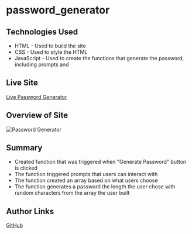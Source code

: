 # password_generator

## Technologies Used

* HTML - Used to build the site
* CSS - Used to style the HTML
* JavaScript - Used to create the functions that generate the password, including prompts and  

## Live Site

[Live Password Generator](https://mjshelton12.github.io/password_generator/)

## Overview of Site

![Password Generator](https://imgur.com/2aaCuUp.jpg)

## Summary

* Created function that was triggered when "Generate Password" button is clicked
* The function triggered prompts that users can interact with
* The function created an array based on what users choose
* The function generates a password the length the user chose with random characters from the array the user built

## Author Links

[GitHub](https://github.com/mjshelton12)